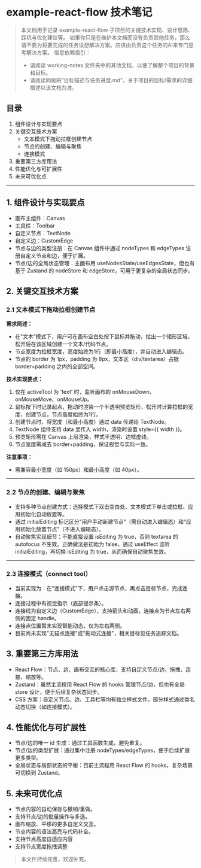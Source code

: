# example-react-flow 技术笔记

> 本文档用于记录 example-react-flow 子项目的关键技术实现、设计思路、踩坑与优化建议等。
> 如果你只是在维护本文档而没有负责其他任务，那么请不要为将要完成的任务设想解决方案。应该由负责这个任务的AI来专门思考解决方案。
> 信息依赖指引：
> - 请阅读 working-notes 文件夹中的其他文档，以便了解整个项目的背景和目标。
> - 请阅读同级的“目标描述与任务进度.md”，关于项目的目标/需求的详细描述以该文档为准。

## 目录

1. 组件设计与实现要点
2. 关键交互技术方案
   - 文本模式下拖动拉框创建节点
   - 节点的创建、编辑与聚焦
   - 连接模式
3. 重要第三方库用法
4. 性能优化与可扩展性
5. 未来可优化点

---

## 1. 组件设计与实现要点

- 画布主组件：Canvas
- 工具栏：Toolbar
- 自定义节点：TextNode
- 自定义边：CustomEdge
- 节点与边的类型注册：在 Canvas 组件中通过 nodeTypes 和 edgeTypes 注册自定义节点和边，便于扩展。
- 节点/边的全局状态管理：主画布用 useNodesState/useEdgesState，但也有基于 Zustand 的 nodeStore 和 edgeStore，可用于更复杂的全局状态同步。

## 2. 关键交互技术方案

### 2.1 文本模式下拖动拉框创建节点

**需求简述：**
- 在"文本"模式下，用户可在画布空白处按下鼠标并拖动，拉出一个矩形区域，松开后在该区域创建一个文本/代码节点。
- 节点宽度为拉框宽度，高度始终为1行（即最小高度），并自动进入编辑态。
- 节点的 border 为 1px，padding 为 8px，文本区（div/textarea）占据 border+padding 之内的全部空间。

**技术实现要点：**
1. 仅在 activeTool 为 'text' 时，监听画布的 onMouseDown、onMouseMove、onMouseUp。
2. 鼠标按下时记录起点，拖动时渲染一个半透明预览矩形，松开时计算拉框的宽度，创建节点，节点高度始终为1行。
3. 创建节点时，将宽度（和最小高度）通过 data 传递给 TextNode。
4. TextNode 组件支持 data 里传入 width，渲染时设置 style={{ width }}。
5. 预览矩形需在 Canvas 上层渲染，样式半透明、边框虚线。
6. 节点宽度需减去 border+padding，保证视觉与实际一致。

**注意事项：**
- 需兼容最小宽度（如 150px）和最小高度（如 40px）。

---

### 2.2 节点的创建、编辑与聚焦

- 支持多种节点创建方式：选择模式下双击空白处、文本模式下单击或拉框、应用初始化自动放置等。
- 通过 initialEditing 标记区分"用户手动新建节点"（需自动进入编辑态）和"应用初始化放置节点"（不进入编辑态）。
- 自动聚焦实现细节：不能直接设置 isEditing 为 true，否则 textarea 的 autofocus 不生效。正确做法是初始为 false，通过 useEffect 监听 initialEditing，再切换 isEditing 为 true，从而确保自动聚焦生效。

---

### 2.3 连接模式（connect tool）

- 当前实现为：在"连接模式"下，用户点击源节点，再点击目标节点，完成连接。
- 连接过程中有视觉指示（底部提示条）。
- 连接线为自定义边（CustomEdge），支持箭头和动画，连接点为节点左右两侧的固定 handle。
- 连接点位置暂未实现智能动态，仅为左右两侧。
- 目前尚未实现"无锚点连接"或"拖动式连接"，相关目标见任务追踪文档。

## 3. 重要第三方库用法

- React Flow：节点、边、画布交互的核心库，支持自定义节点/边、拖拽、连接、缩放等。
- Zustand：虽然主流程用 React Flow 的 hooks 管理节点/边，但也有全局 store 设计，便于后续复杂状态同步。
- CSS 方案：自定义节点、边、工具栏等均有独立样式文件，部分样式通过类名动态切换（如连接模式）。

## 4. 性能优化与可扩展性

- 节点/边的唯一 id 生成：通过工具函数生成，避免重复。
- 节点/边的类型扩展：通过集中注册 nodeTypes/edgeTypes，便于后续扩展更多类型。
- 全局状态与局部状态的平衡：目前主流程用 React Flow 的 hooks，复杂场景可切换到 Zustand。

## 5. 未来可优化点

- 节点内容的自动保存与撤销/重做。
- 支持节点/边的批量操作与多选。
- 画布缩放、平移的更多自定义交互。
- 节点内容的语法高亮与代码补全。
- 支持节点高度自适应内容
- 支持节点宽度拖拽调整 

> 本文件持续完善，欢迎补充。 